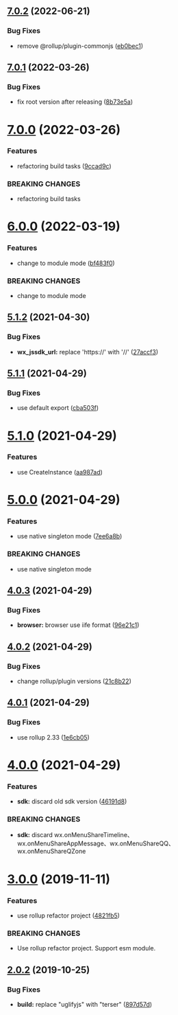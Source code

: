 ## [7.0.2](https://github.com/cycjimmy/weixin-share/compare/v7.0.1...v7.0.2) (2022-06-21)


### Bug Fixes

* remove @rollup/plugin-commonjs ([eb0bec1](https://github.com/cycjimmy/weixin-share/commit/eb0bec165bb30ecdf72432228dafed8e187c4452))

## [7.0.1](https://github.com/cycjimmy/weixin-share/compare/v7.0.0...v7.0.1) (2022-03-26)


### Bug Fixes

* fix root version after releasing ([8b73e5a](https://github.com/cycjimmy/weixin-share/commit/8b73e5a1a2f4568cc6c6a6479ebd665e938058fe))

# [7.0.0](https://github.com/cycjimmy/weixin-share/compare/v6.0.0...v7.0.0) (2022-03-26)


### Features

* refactoring build tasks ([9ccad9c](https://github.com/cycjimmy/weixin-share/commit/9ccad9c425121f427b2177315c98e589231d9317))


### BREAKING CHANGES

* refactoring build tasks

# [6.0.0](https://github.com/cycjimmy/weixin-share/compare/v5.1.2...v6.0.0) (2022-03-19)


### Features

* change to module mode ([bf483f0](https://github.com/cycjimmy/weixin-share/commit/bf483f0bef1124f02a3c32a9ffe0918d440fe7b7))


### BREAKING CHANGES

* change to module mode

## [5.1.2](https://github.com/cycjimmy/weixin-share/compare/v5.1.1...v5.1.2) (2021-04-30)


### Bug Fixes

* **wx_jssdk_url:** replace 'https://' with '//' ([27accf3](https://github.com/cycjimmy/weixin-share/commit/27accf3690173ce37e321d2c20a46453d81a0fa8))

## [5.1.1](https://github.com/cycjimmy/weixin-share/compare/v5.1.0...v5.1.1) (2021-04-29)


### Bug Fixes

* use default export ([cba503f](https://github.com/cycjimmy/weixin-share/commit/cba503fcd895b5a5873586d40f08dbed342b8e9a))

# [5.1.0](https://github.com/cycjimmy/weixin-share/compare/v5.0.0...v5.1.0) (2021-04-29)


### Features

* use CreateInstance ([aa987ad](https://github.com/cycjimmy/weixin-share/commit/aa987adf1d5074e6311ef56994354b61b37c3c8c))

# [5.0.0](https://github.com/cycjimmy/weixin-share/compare/v4.0.3...v5.0.0) (2021-04-29)


### Features

* use native singleton mode ([7ee6a8b](https://github.com/cycjimmy/weixin-share/commit/7ee6a8b38c464f832b136244a9874119ce2751e7))


### BREAKING CHANGES

* use native singleton mode

## [4.0.3](https://github.com/cycjimmy/weixin-share/compare/v4.0.2...v4.0.3) (2021-04-29)


### Bug Fixes

* **browser:** browser use iife format ([96e21c1](https://github.com/cycjimmy/weixin-share/commit/96e21c118f88650ce56b13e7fbc8c5e88ea22e9c))

## [4.0.2](https://github.com/cycjimmy/weixin-share/compare/v4.0.1...v4.0.2) (2021-04-29)


### Bug Fixes

* change rollup/plugin versions ([21c8b22](https://github.com/cycjimmy/weixin-share/commit/21c8b22527c6e953b400ec926a4e60aa47fbb238))

## [4.0.1](https://github.com/cycjimmy/weixin-share/compare/v4.0.0...v4.0.1) (2021-04-29)


### Bug Fixes

* use rollup 2.33 ([1e6cb05](https://github.com/cycjimmy/weixin-share/commit/1e6cb057d7fc9491a40d3202ea126b7cd441f21c))

# [4.0.0](https://github.com/cycjimmy/weixin-share/compare/v3.0.0...v4.0.0) (2021-04-29)


### Features

* **sdk:** discard old sdk version ([46191d8](https://github.com/cycjimmy/weixin-share/commit/46191d8252ef122d8a24089db98969d3b7c70a19))


### BREAKING CHANGES

* **sdk:** discard
wx.onMenuShareTimeline、wx.onMenuShareAppMessage、wx.onMenuShareQQ、wx.onMenuShareQZone

# [3.0.0](https://github.com/cycjimmy/weixin-share/compare/v2.0.2...v3.0.0) (2019-11-11)


### Features

* use rollup refactor project ([4821fb5](https://github.com/cycjimmy/weixin-share/commit/4821fb50416762020828e68f6b21ad1a190b488c))


### BREAKING CHANGES

* Use rollup refactor project. Support esm module.

## [2.0.2](https://github.com/cycjimmy/weixin-share/compare/v2.0.1...v2.0.2) (2019-10-25)


### Bug Fixes

* **build:** replace "uglifyjs" with "terser" ([897d57d](https://github.com/cycjimmy/weixin-share/commit/897d57d5ecc591be94540d64fba74f9f81324d62))
